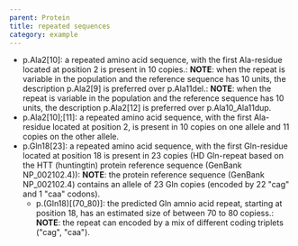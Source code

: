 ```yaml
---
parent: Protein
title: repeated sequences
category: example
---
```


* p.Ala2[10]: a repeated amino acid sequence, with the first Ala-residue located at position 2 is present in 10 copies.: **NOTE**: when the repeat is variable in the population and the reference sequence has 10 units, the description p.Ala2[9] is preferred over p.Ala11del.: **NOTE**: when the repeat is variable in the population and the reference sequence has 10 units, the description p.Ala2[12] is preferred over p.Ala10\_Ala11dup.
* p.Ala2[10];[11]: a repeated amino acid sequence, with the first Ala-residue located at position 2, is present in 10 copies on one allele and 11 copies on the other allele.
* p.Gln18[23]: a repeated amino acid sequence, with the first Gln-residue located at position 18 is present in 23 copies (HD Gln-repeat based on the HTT (huntingtin) protein reference sequence (GenBank NP\_002102.4)): **NOTE**: the protein reference sequence (GenBank NP\_002102.4) contains an allele of 23 Gln copies (encoded by 22 "cag" and 1 "caa" codons).
    * p.(Gln18)[(70\_80)]: the predicted Gln amnio acid repeat, starting at position 18, has an estimated size of between 70 to 80 copiess.: **NOTE**: the repeat can encoded by a mix of different coding triplets ("cag", "caa").